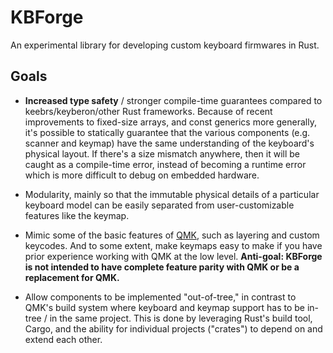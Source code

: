 # KBForge

An experimental library for developing custom keyboard firmwares in Rust.

## Goals

- **Increased type safety** / stronger compile-time guarantees compared to
  keebrs/keyberon/other Rust frameworks.  Because of recent improvements to
fixed-size arrays, and const generics more generally, it's possible to
statically guarantee that the various components (e.g. scanner and keymap) have
the same understanding of the keyboard's physical layout. If there's a size
mismatch anywhere, then it will be caught as a compile-time error, instead of
becoming a runtime error which is more difficult to debug on embedded hardware.

- Modularity, mainly so that the immutable physical details of a particular
  keyboard model can be easily separated from user-customizable features like
the keymap.

- Mimic some of the basic features of [QMK](https://qmk.fm), such as layering
  and custom keycodes. And to some extent, make keymaps easy to make if you
have prior experience working with QMK at the low level. **Anti-goal: KBForge
is not intended to have complete feature parity with QMK or be a replacement
for QMK.**

- Allow components to be implemented "out-of-tree," in contrast to QMK's build
  system where keyboard and keymap support has to be in-tree / in the same
project. This is done by leveraging Rust's build tool, Cargo, and the ability
for individual projects ("crates") to depend on and extend each other.

